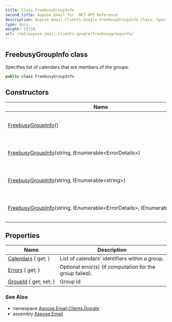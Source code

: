 ```yaml
---
title: Class FreebusyGroupInfo
second_title: Aspose.Email for .NET API Reference
description: Aspose.Email.Clients.Google.FreebusyGroupInfo class. Specifies list of calendars that are members of the groups
type: docs
weight: 15720
url: /net/aspose.email.clients.google/freebusygroupinfo/
---
```

## FreebusyGroupInfo class

Specifies list of calendars that are members of the groups.

```csharp
public class FreebusyGroupInfo
```

## Constructors

| Name | Description |
| --- | --- |
| [FreebusyGroupInfo](freebusygroupinfo/#constructor)() | Initializes a new instance of the FreebusyGroupInfo class. |
| [FreebusyGroupInfo](freebusygroupinfo/#constructor_1)(string, IEnumerable&lt;ErrorDetails&gt;) | Initializes a new instance of the FreebusyGroupInfo class. |
| [FreebusyGroupInfo](freebusygroupinfo/#constructor_3)(string, IEnumerable&lt;string&gt;) | Initializes a new instance of the FreebusyGroupInfo class. |
| [FreebusyGroupInfo](freebusygroupinfo/#constructor_2)(string, IEnumerable&lt;ErrorDetails&gt;, IEnumerable&lt;string&gt;) | Initializes a new instance of the FreebusyGroupInfo class. |

## Properties

| Name | Description |
| --- | --- |
| [Calendars](../../aspose.email.clients.google/freebusygroupinfo/calendars/) { get; } | List of calendars' identifiers within a group. |
| [Errors](../../aspose.email.clients.google/freebusygroupinfo/errors/) { get; } | Optional error(s) (if computation for the group failed). |
| [GroupId](../../aspose.email.clients.google/freebusygroupinfo/groupid/) { get; set; } | Group id |

### See Also

* namespace [Aspose.Email.Clients.Google](../../aspose.email.clients.google/)
* assembly [Aspose.Email](../../)


